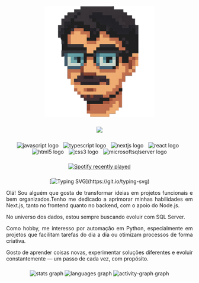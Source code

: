 <div align="center">
  <img height="300" src="./images/elton.png"  />
</div>

###

<div align="center">
  <img src="https://visitor-badge.laobi.icu/badge?page_id=elton-r-oliveira.elton-r-oliveira&"  />
</div>

###


###

<div align="center">
  <img src="https://cdn.jsdelivr.net/gh/devicons/devicon/icons/javascript/javascript-original.svg" height="30" alt="javascript logo"  />
  <img width="5" />
  <img src="https://cdn.jsdelivr.net/gh/devicons/devicon/icons/typescript/typescript-original.svg" height="30" alt="typescript logo"  />
  <img width="5" />
  <img src="https://cdn.jsdelivr.net/gh/devicons/devicon/icons/nextjs/nextjs-original.svg" height="30" alt="nextjs logo"  />
  <img width="5" />
  <img src="https://cdn.jsdelivr.net/gh/devicons/devicon/icons/react/react-original.svg" height="30" alt="react logo"  />
  <img width="5" />
  <img src="https://cdn.jsdelivr.net/gh/devicons/devicon/icons/html5/html5-original.svg" height="30" alt="html5 logo"  />
  <img width="5" />
  <img src="https://cdn.jsdelivr.net/gh/devicons/devicon/icons/css3/css3-original.svg" height="30" alt="css3 logo"  />
  <img width="5" />
  <img src="https://cdn.jsdelivr.net/gh/devicons/devicon/icons/microsoftsqlserver/microsoftsqlserver-plain.svg" height="30" alt="microsoftsqlserver logo"  /> 
</div>

###

<div align="center">
  <a href="https://open.spotify.com/user/21skn75dn6ulysi4xhfmjctgi">
    <img src="https://spotify-recently-played-readme.vercel.app/api?user=21skn75dn6ulysi4xhfmjctgi&count=1&unique=true" alt="Spotify recently played"  />
  </a>
</div>

###

<div align="center">

[![Typing SVG](https://readme-typing-svg.herokuapp.com?font=poppins-regular&pause=1000&color=415BE0&background=FF91A400&center=true&vCenter=true&repeat=false&width=435&lines=Ol%C3%A1%2C+me+chamo+Elton+R.+Oliveira!)](https://git.io/typing-svg)

  <div align="justify">
    
  Olá! Sou alguém que gosta de transformar ideias em projetos funcionais e bem organizados.Tenho me dedicado a aprimorar minhas
  habilidades em Next.js, tanto no frontend quanto no backend, com o apoio do Node.js.
  
  No universo dos dados, estou sempre buscando evoluir com SQL Server. 
  
  Como hobby, me interesso por automação em Python, especialmente em projetos que facilitam tarefas do dia a dia ou otimizam processos de forma criativa.

Gosto de aprender coisas novas, experimentar soluções diferentes e evoluir constantemente — um passo de cada vez, com propósito.
</div>

###

<div align="center">
  <img src="https://github-readme-stats.vercel.app/api?username=elton-r-oliveira&hide_title=false&hide_rank=false&show_icons=true&include_all_commits=true&count_private=true&disable_animations=false&title_color=415BE0&icon_color=40E0D0&text_color=40E0D0&bg_color=00000000&locale=pt-br&hide_border=true&order=1&custom_title=Estat%C3%ADsticas%20" height="200" alt="stats graph"  />
  <img src="https://github-readme-stats.vercel.app/api/top-langs?username=elton-r-oliveira&locale=pt-br&hide_title=false&layout=compact&card_width=320&langs_count=6&title_color=415BE0&icon_color=FF91A4&text_color=40E0D0&bg_color=00000000&hide_border=true&order=2" height="180" alt="languages graph"  />
  <img src="https://github-readme-activity-graph.vercel.app/graph?username=elton-r-oliveira&radius=16&theme=react&area=true&order=5&line=415BE0&point=40E0D0&title_color=415BE0&custom_title=Gr%C3%A1fico%20de%20Contribui%C3%A7%C3%A3o%20&bg_color=00000000&color=40E0D0&hide_border=true&hide_title=false&area_color=00000000" height="400" alt="activity-graph graph"  />
</div>

###
